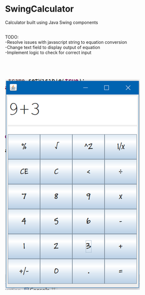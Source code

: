 # SwingCalculator
Calculator built using Java Swing components
</br>
</br>

TODO:</br>
-Resolve issues with javascript string to equation conversion</br>
-Change text field to display output of equation</br>
-Implement logic to check for correct input

</br>
</br>
</br>

![Alt text](/SwingCalculatorPicture.PNG?raw=true "Title")
